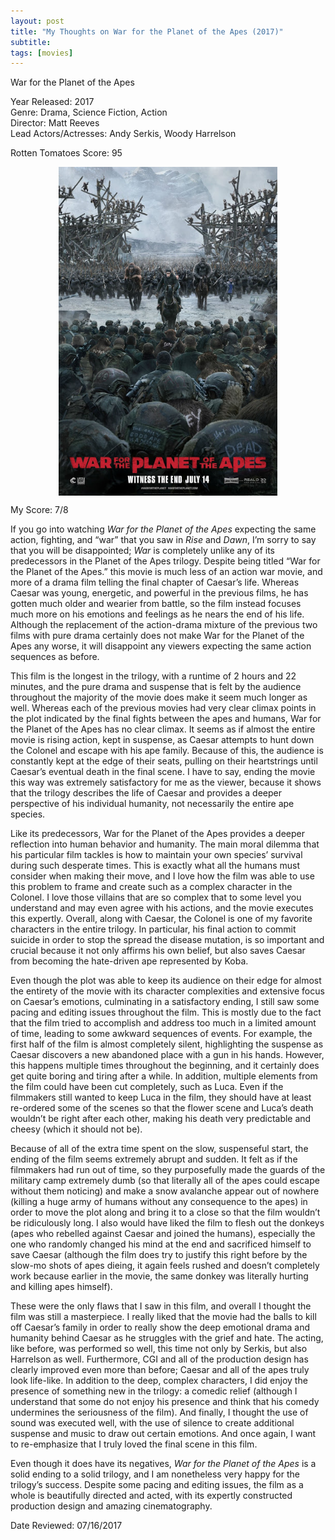 ```yaml
---
layout: post
title: "My Thoughts on War for the Planet of the Apes (2017)"
subtitle:
tags: [movies]
---
```


War for the Planet of the Apes

Year Released: 2017\
Genre: Drama, Science Fiction, Action\
Director: Matt Reeves\
Lead Actors/Actresses: Andy Serkis, Woody Harrelson

Rotten Tomatoes Score: 95

<img style="display: block; margin-left: auto; margin-right: auto; width: 350px;" src="../assets/war_for_the_planet_of_the_apes.jpg">

My Score: 7/8

If you go into watching _War for the Planet of the Apes_ expecting the same action, fighting, and “war” that you saw in _Rise_ and _Dawn_, I’m sorry to say that you will be disappointed; _War_ is completely unlike any of its predecessors in the Planet of the Apes trilogy. Despite being titled “War for the Planet of the Apes.” this movie is much less of an action war movie, and more of a drama film telling the final chapter of Caesar’s life. Whereas Caesar was young, energetic, and powerful in the previous films, he has gotten much older and wearier from battle, so the film instead focuses much more on his emotions and feelings as he nears the end of his life. Although the replacement of the action-drama mixture of the previous two films with pure drama certainly does not make War for the Planet of the Apes any worse, it will disappoint any viewers expecting the same action sequences as before.

This film is the longest in the trilogy, with a runtime of 2 hours and 22 minutes, and the pure drama and suspense that is felt by the audience throughout the majority of the movie does make it seem much longer as well. Whereas each of the previous movies had very clear climax points in the plot indicated by the final fights between the apes and humans, War for the Planet of the Apes has no clear climax. It seems as if almost the entire movie is rising action, kept in suspense, as Caesar attempts to hunt down the Colonel and escape with his ape family. Because of this, the audience is constantly kept at the edge of their seats, pulling on their heartstrings until Caesar’s eventual death in the final scene. I have to say, ending the movie this way was extremely satisfactory for me as the viewer, because it shows that the trilogy describes the life of Caesar and provides a deeper perspective of his individual humanity, not necessarily the entire ape species.

Like its predecessors, War for the Planet of the Apes provides a deeper reflection into human behavior and humanity. The main moral dilemma that his particular film tackles is how to maintain your own species’ survival during such desperate times. This is exactly what all the humans must consider when making their move, and I love how the film was able to use this problem to frame and create such as a complex character in the Colonel. I love those villains that are so complex that to some level you understand and may even agree with his actions, and the movie executes this expertly. Overall, along with Caesar, the Colonel is one of my favorite characters in the entire trilogy. In particular, his final action to commit suicide in order to stop the spread the disease mutation, is so important and crucial because it not only affirms his own belief, but also saves Caesar from becoming the hate-driven ape represented by Koba.

Even though the plot was able to keep its audience on their edge for almost the entirety of the movie with its character complexities and extensive focus on Caesar’s emotions, culminating in a satisfactory ending, I still saw some pacing and editing issues throughout the film. This is mostly due to the fact that the film tried to accomplish and address too much in a limited amount of time, leading to some awkward sequences of events. For example, the first half of the film is almost completely silent, highlighting the suspense as Caesar discovers a new abandoned place with a gun in his hands. However, this happens multiple times throughout the beginning, and it certainly does get quite boring and tiring after a while. In addition, multiple elements from the film could have been cut completely, such as Luca. Even if the filmmakers still wanted to keep Luca in the film, they should have at least re-ordered some of the scenes so that the flower scene and Luca’s death wouldn’t be right after each other, making his death very predictable and cheesy (which it should not be).

Because of all of the extra time spent on the slow, suspenseful start, the ending of the film seems extremely abrupt and sudden. It felt as if the filmmakers had run out of time, so they purposefully made the guards of the military camp extremely dumb (so that literally all of the apes could escape without them noticing) and make a snow avalanche appear out of nowhere (killing a huge army of humans without any consequence to the apes) in order to move the plot along and bring it to a close so that the film wouldn’t be ridiculously long. I also would have liked the film to flesh out the donkeys (apes who rebelled against Caesar and joined the humans), especially the one who randomly changed his mind at the end and sacrificed himself to save Caesar (although the film does try to justify this right before by the slow-mo shots of apes dieing, it again feels rushed and doesn’t completely work because earlier in the movie, the same donkey was literally hurting and killing apes himself).

These were the only flaws that I saw in this film, and overall I thought the film was still a masterpiece. I really liked that the movie had the balls to kill off Caesar’s family in order to really show the deep emotional drama and humanity behind Caesar as he struggles with the grief and hate. The acting, like before, was performed so well, this time not only by Serkis, but also Harrelson as well. Furthermore, CGI and all of the production design has clearly improved even more than before; Caesar and all of the apes truly look life-like. In addition to the deep, complex characters, I did enjoy the presence of something new in the trilogy: a comedic relief (although I understand that some do not enjoy his presence and think that his comedy undermines the seriousness of the film). And finally, I thought the use of sound was executed well, with the use of silence to create additional suspense and music to draw out certain emotions. And once again, I want to re-emphasize that I truly loved the final scene in this film.

Even though it does have its negatives, _War for the Planet of the Apes_ is a solid ending to a solid trilogy, and I am nonetheless very happy for the trilogy’s success. Despite some pacing and editing issues, the film as a whole is beautifully directed and acted, with its expertly constructed production design and amazing cinematography.

Date Reviewed: 07/16/2017
